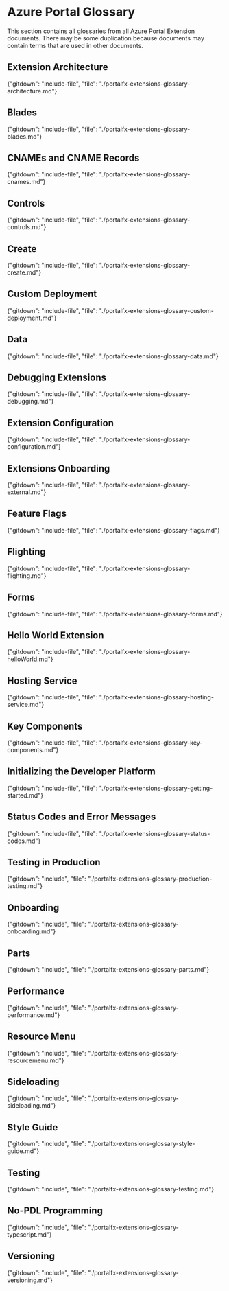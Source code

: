 
# Azure Portal Glossary

 This section contains all glossaries from all Azure Portal Extension documents. There may be some duplication because documents may contain terms that are used in other documents.

<!--TODO:  The order in this document should match the main index. -->


## Extension Architecture

{"gitdown": "include-file", "file": "./portalfx-extensions-glossary-architecture.md"}

## Blades 

{"gitdown": "include-file", "file": "./portalfx-extensions-glossary-blades.md"}

## CNAMEs and CNAME Records

{"gitdown": "include-file", "file": "./portalfx-extensions-glossary-cnames.md"}

## Controls

{"gitdown": "include-file", "file": "./portalfx-extensions-glossary-controls.md"}

## Create

{"gitdown": "include-file", "file": "./portalfx-extensions-glossary-create.md"}

## Custom Deployment 

{"gitdown": "include-file", "file": "./portalfx-extensions-glossary-custom-deployment.md"}

## Data 

{"gitdown": "include-file", "file": "./portalfx-extensions-glossary-data.md"}

## Debugging Extensions 

{"gitdown": "include-file", "file": "./portalfx-extensions-glossary-debugging.md"}

## Extension Configuration

{"gitdown": "include-file", "file": "./portalfx-extensions-glossary-configuration.md"}

## Extensions Onboarding

<!--TODO:  Determine which glossary terms are included in other bp documents previous to deleting this one -->
{"gitdown": "include-file", "file": "./portalfx-extensions-glossary-external.md"}

## Feature Flags

  {"gitdown": "include-file", "file": "./portalfx-extensions-glossary-flags.md"}

## Flighting 

  {"gitdown": "include-file", "file": "./portalfx-extensions-glossary-flighting.md"}
  
## Forms 

  {"gitdown": "include-file", "file": "./portalfx-extensions-glossary-forms.md"}

## Hello World Extension

  {"gitdown": "include-file", "file": "./portalfx-extensions-glossary-helloWorld.md"}

## Hosting Service

  {"gitdown": "include-file", "file": "./portalfx-extensions-glossary-hosting-service.md"}
  
## Key Components 

  {"gitdown": "include-file", "file": "./portalfx-extensions-glossary-key-components.md"}

## Initializing the Developer Platform

  {"gitdown": "include-file", "file": "./portalfx-extensions-glossary-getting-started.md"}

## Status Codes and Error Messages

  {"gitdown": "include-file", "file": "./portalfx-extensions-glossary-status-codes.md"}

## Testing in Production

{"gitdown": "include", "file": "./portalfx-extensions-glossary-production-testing.md"}

## Onboarding

{"gitdown": "include", "file": "./portalfx-extensions-glossary-onboarding.md"}

## Parts

{"gitdown": "include", "file": "./portalfx-extensions-glossary-parts.md"}

## Performance

{"gitdown": "include", "file": "./portalfx-extensions-glossary-performance.md"}

## Resource Menu

{"gitdown": "include", "file": "./portalfx-extensions-glossary-resourcemenu.md"}

## Sideloading

{"gitdown": "include", "file": "./portalfx-extensions-glossary-sideloading.md"}

## Style Guide

{"gitdown": "include", "file": "./portalfx-extensions-glossary-style-guide.md"}

## Testing

{"gitdown": "include", "file": "./portalfx-extensions-glossary-testing.md"}

## No-PDL Programming

{"gitdown": "include", "file": "./portalfx-extensions-glossary-typescript.md"}

## Versioning

{"gitdown": "include", "file": "./portalfx-extensions-glossary-versioning.md"}
